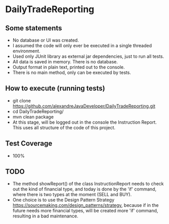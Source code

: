 # DailyTradeReporting

## Some statements
- No database or UI was created.
- I assumed the code will only ever be executed in a single threaded environment.
- Used only JUnit library as external jar dependencies, just to run all tests.
- All data is saved in memory. There is no database.
- Output format in plain text, printed out to the console.
- There is no main method, only can be executed by tests.

## How to execute (running tests)
- git clone  https://github.com/alexandreJavaDeveloper/DailyTradeReporting.git
- cd DailyTradeReporting/
- mvn clean package
- At this stage, will be logged out in the console the Instruction Report. This uses all structure of the code of this project.

## Test Coverage
- 100%

## TODO
- The method showReport() of the class InstructionReport needs to check out the kind of financial type, and today is done by the 'if' command, where there is two types at the moment (SELL and BUY).
- One choice is to use the Design Pattern Strategy https://sourcemaking.com/design_patterns/strategy, because if in the future needs more financial types, will be created more 'if' command, resulting in a bad maintenance.
